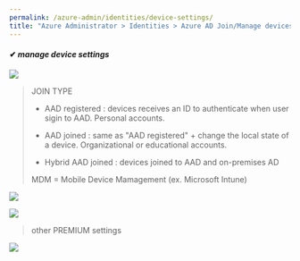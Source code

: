 ```yaml
---
permalink: /azure-admin/identities/device-settings/
title: "Azure Administrator > Identities > Azure AD Join/Manage devices"
---
```

#### ✔ _manage device settings_

![](/study-reference/assets/images/identities/4.1.png)

> JOIN TYPE
>
> * AAD registered :  devices receives an ID to authenticate when user sigin to AAD. Personal accounts.
>
> * AAD joined : same as "AAD registered" + change the local state of a device. Organizational or educational accounts.
>
> * Hybrid AAD joined : devices joined to AAD and on-premises AD
>
> MDM = Mobile Device Mamagement (ex. Microsoft Intune)

![](/study-reference/assets/images/identities/4.2.png)

![](/study-reference/assets/images/identities/4.3.png)

> other PREMIUM settings

![](/study-reference/assets/images/identities/4.4.png)

